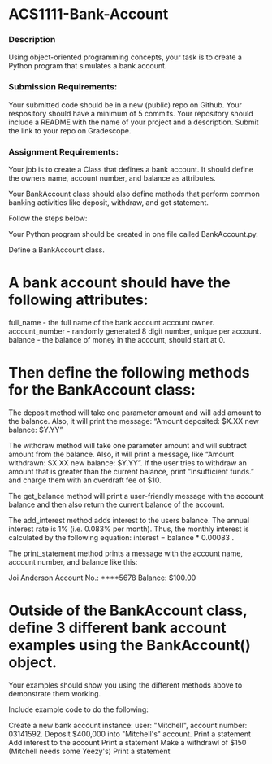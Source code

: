 # ACS1111-Bank-Account
### Description
Using object-oriented programming concepts, your task is to create a Python program that simulates a bank account.

### Submission Requirements:
Your submitted code should be in a new (public) repo on Github.
Your respository should have a minimum of 5 commits.
Your repository should include a README with the name of your project and a description.
Submit the link to your repo on Gradescope.

### Assignment Requirements:
Your job is to create a Class that defines a bank account. It should define the owners name, account number, and balance as attributes.

Your BankAccount class should also define methods that perform common banking activities like deposit, withdraw, and get statement.

Follow the steps below:

Your Python program should be created in one file called BankAccount.py.

Define a BankAccount class.

# A bank account should have the following attributes:

full_name - the full name of the bank account account owner.
account_number - randomly generated 8 digit number, unique per account.
balance - the balance of money in the account, should start at 0.

# Then define the following methods for the BankAccount class:

The deposit method will take one parameter amount and will add amount to the balance. Also, it will print the message: “Amount deposited: $X.XX new balance: $Y.YY”

The withdraw method will take one parameter amount and will subtract amount from the balance. Also, it will print a message, like “Amount withdrawn: $X.XX new balance: $Y.YY”. If the user tries to withdraw an amount that is greater than the current balance, print ”Insufficient funds.” and charge them with an overdraft fee of $10.

The get_balance method will print a user-friendly message with the account balance and then also return the current balance of the account.

The add_interest method adds interest to the users balance. The annual interest rate is 1% (i.e. 0.083% per month). Thus, the monthly interest is calculated by the following equation: interest = balance * 0.00083 .

The print_statement method prints a message with the account name, account number, and balance like this:

Joi Anderson
Account No.: ****5678
Balance: $100.00

# Outside of the BankAccount class, define 3 different bank account examples using the BankAccount() object.

Your examples should show you using the different methods above to demonstrate them working.

Include example code to do the following:

Create a new bank account instance: user: "Mitchell", account number: 03141592.
Deposit $400,000 into "Mitchell's" account.
Print a statement
Add interest to the account
Print a statement
Make a withdrawl of $150 (Mitchell needs some Yeezy's)
Print a statement 